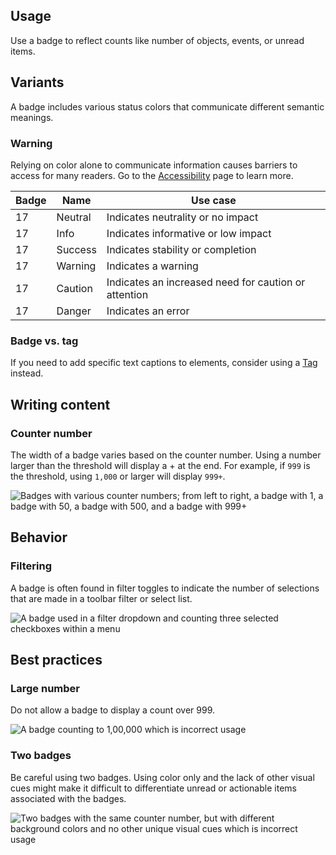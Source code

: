 ## Usage 
Use a badge to reflect counts like number of objects, events, or unread items.

## Variants

A badge includes various status colors that communicate different semantic 
meanings.

<rh-alert state="warning">
  <h3 slot="header">Warning</h3>
  <p>Relying on color alone to communicate information causes barriers to access 
  for many readers. Go to the <a href="../accessibility/">Accessibility</a> page to learn more.</p>
</rh-alert>

<rh-table>
  <table>
    <thead>
      <tr>
        <th scope="col" data-label="Badge">Badge</th>
        <th scope="col" data-label="Name">Name</th>
        <th scope="col" data-label="Use case">Use case</th>
      </tr>
    </thead>
    <tbody>
      <tr>
        <td data-label="Badge"><rh-badge>17<rh-badge></td>
        <td data-label="Name">Neutral</td>
        <td data-label="Use case">Indicates neutrality or no impact</td>
      </tr>
      <tr>
        <td data-label="Badge"><rh-badge state="info">17<rh-badge></td>
        <td data-label="Name">Info</td>
        <td data-label="Use case">Indicates informative or low impact</td>
      </tr>
      <tr>
        <td data-label="Badge"><rh-badge state="success">17<rh-badge></td>
        <td data-label="Name">Success</td>
        <td data-label="Use case">Indicates stability or completion</td>
      </tr>
      <tr>
        <td data-label="Badge"><rh-badge state="warning">17<rh-badge></td>
        <td data-label="Name">Warning</td>
        <td data-label="Use case">Indicates a warning</td>
      </tr>
      <tr>
        <td data-label="Badge"><rh-badge state="caution">17<rh-badge></td>
        <td data-label="Name">Caution</td>
        <td data-label="Use case">Indicates an increased need for caution or attention</td>
      </tr>
      <tr>
        <td data-label="Badge"><rh-badge state="danger">17<rh-badge></td>
        <td data-label="Name">Danger</td>
        <td data-label="Use case">Indicates an error</td>
      </tr>
    </tbody>
  </table>
</rh-table>

### Badge vs. tag

If you need to add specific text captions to elements, consider using a 
[Tag](/elements/tag) instead.

## Writing content

### Counter number

The width of a badge varies based on the counter number. Using a number larger 
than the threshold will display a + at the end. For example, if `999` is the 
threshold, using `1,000` or larger will display `999+`.

<uxdot-example width-adjustment="174px">
  <img src="../badge-counter-number.png" alt="Badges with various counter numbers; from left to right, a badge with 1, a badge with 50, a badge with 500, and a badge with 999+">
</uxdot-example>


## Behavior

### Filtering
A badge is often found in filter toggles to indicate the number of selections 
that are made in a toolbar filter or select list.

<uxdot-example width-adjustment="336px">
  <img src="../badge-filtering.png" alt="A badge used in a filter dropdown and counting three selected checkboxes within a menu">
</uxdot-example>

## Best practices

### Large number

Do not allow a badge to display a count over 999.

<uxdot-example danger width-adjustment="75px">
  <img src="../badge-best-practice-1.png" alt="A badge counting to 1,00,000 which is incorrect usage">
</uxdot-example>

### Two badges

Be careful using two badges. Using color only and the lack of other visual cues 
might make it difficult to differentiate unread or actionable items associated 
with the badges.

<uxdot-example danger width-adjustment="77px">
  <img src="../badge-best-practice-2.png" alt="Two badges with the same counter number, but with different background colors and no other unique visual cues which is incorrect usage">
</uxdot-example>


